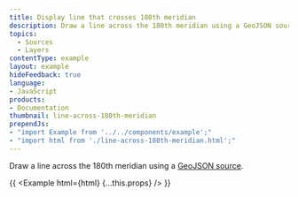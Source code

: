 ```yaml
---
title: Display line that crosses 180th meridian
description: Draw a line across the 180th meridian using a GeoJSON source.
topics:
  - Sources
  - Layers
contentType: example
layout: example
hideFeedback: true
language:
- JavaScript
products:
- Documentation
thumbnail: line-across-180th-meridian
prependJs:
- "import Example from '../../components/example';"
- "import html from './line-across-180th-meridian.html';"
---
```


Draw a line across the 180th meridian using a [GeoJSON source](https://docs.goong.io/docs/style-spec/sources/#geojson).

{{ <Example html={html} {...this.props} /> }}

